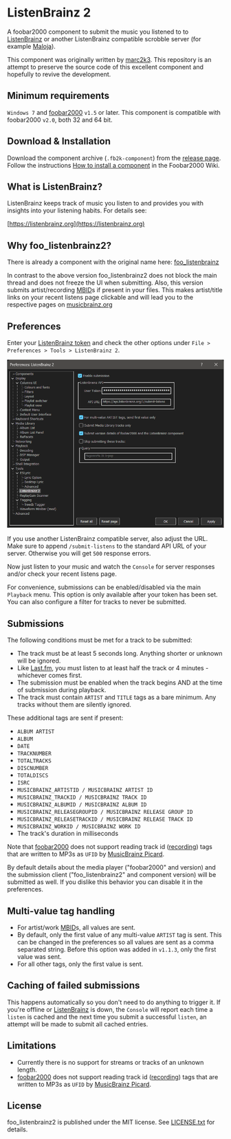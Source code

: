 # ListenBrainz 2

A foobar2000 component to submit the music you listened to to [ListenBrainz](https://listenbrainz.org) or another ListenBrainz compatible scrobble server (for example [Maloja](https://github.com/krateng/maloja)).

This component was originally written by [marc2k3](https://github.com/marc2k3/). This repository is an attempt to preserve the source code of this excellent component and hopefully to revive the development.


## Minimum requirements

`Windows 7` and [foobar2000](https://foobar2000.org) `v1.5` or later. This component is compatible with foobar2000 `v2.0`, both 32 and 64 bit.


## Download & Installation

Download the component archive (`.fb2k-component`) from the [release page](https://github.com/phw/foo_listenbrainz2/releases). Follow the instructions [How to install a component](https://wiki.hydrogenaud.io/index.php?title=Foobar2000:How_to_install_a_component) in the Foobar2000 Wiki.


## What is ListenBrainz?

ListenBrainz keeps track of music you listen to and provides you with insights into your listening habits. For details see:

[https://listenbrainz.org](https://listenbrainz.org)


## Why foo_listenbrainz2?

There is already a component with the original name here: [foo_listenbrainz](https://gitlab.com/ykBuilds/foo_listenbrainz)

In contrast to the above version foo_listenbrainz2 does not block the main thread and does not freeze the UI when submitting. Also, this version submits artist/recording [MBID](https://musicbrainz.org/doc/MusicBrainz_Identifier)s if present in your files. This makes artist/title links on your recent listens page clickable and will lead you to the respective pages on [musicbrainz.org](https://musicbrainz.org)


## Preferences

Enter your [ListenBrainz token](https://listenbrainz.org/profile) and check the other options under
`File > Preferences > Tools > ListenBrainz 2`.

![Preferences](preferences.png)

If you use another ListenBrainz compatible server, also adjust the URL. Make sure to append `/submit-listens` to the standard API URL of your server. Otherwise you will get `500` response errors.

Now just listen to your music and watch the `Console` for server responses and/or check your recent listens page.

For convenience, submissions can be enabled/disabled via the main `Playback` menu. This option is only available after your token has been set. You can also configure a filter for tracks to never be submitted.


## Submissions

The following conditions must be met for a track to be submitted:

- The track must be at least 5 seconds long. Anything shorter or unknown will be ignored.
- Like [Last.fm](https://last.fm), you must listen to at least half the track or 4 minutes - whichever comes first.
- The submission must be enabled when the track begins AND at the time of submission during playback.
- The track must contain `ARTIST` and `TITLE` tags as a bare minimum. Any tracks without them are silently ignored.

These additional tags are sent if present:

- `ALBUM ARTIST`
- `ALBUM`
- `DATE`
- `TRACKNUMBER`
- `TOTALTRACKS`
- `DISCNUMBER`
- `TOTALDISCS`
- `ISRC`
- `MUSICBRAINZ_ARTISTID / MUSICBRAINZ ARTIST ID`
- `MUSICBRAINZ_TRACKID / MUSICBRAINZ TRACK ID`
- `MUSICBRAINZ_ALBUMID / MUSICBRAINZ ALBUM ID`
- `MUSICBRAINZ_RELEASEGROUPID / MUSICBRAINZ RELEASE GROUP ID`
- `MUSICBRAINZ_RELEASETRACKID / MUSICBRAINZ RELEASE TRACK ID`
- `MUSICBRAINZ_WORKID / MUSICBRAINZ WORK ID`
- The track's duration in milliseconds

Note that [foobar2000](https://foobar2000.org) does not support reading track id ([recording](https://musicbrainz.org/doc/Recording)) tags that are written to MP3s as `UFID` by [MusicBrainz Picard](https://picard.musicbrainz.org/).

By default details about the media player ("foobar2000" and version) and the submission client ("foo_listenbrainz2" and component version) will be submitted as well. If you dislike this behavior you can disable it in the preferences.


## Multi-value tag handling

- For artist/work [MBID](https://musicbrainz.org/doc/MusicBrainz_Identifier)s, all values are sent.
- By default, only the first value of any multi-value `ARTIST` tag is sent. This can be changed in the preferences so all values are sent as a comma separated string. Before this option was added in `v1.1.3`, only the first value was sent.
- For all other tags, only the first value is sent.


## Caching of failed submissions

This happens automatically so you don't need to do anything to trigger it. If you're offline or [ListenBrainz](https://listenbrainz.org) is down, the `Console` will report each time a `listen` is cached and the next time you submit a successful `listen`, an attempt will be made to submit all cached entries.


## Limitations

- Currently there is no support for streams or tracks of an unknown length.
- [foobar2000](https://foobar2000.org) does not support reading track id ([recording](https://musicbrainz.org/doc/Recording)) tags that are written to MP3s as `UFID` by [MusicBrainz Picard](https://picard.musicbrainz.org/).


## License

foo_listenbrainz2 is published under the MIT license. See [LICENSE.txt](./LICENSE.txt) for details.
